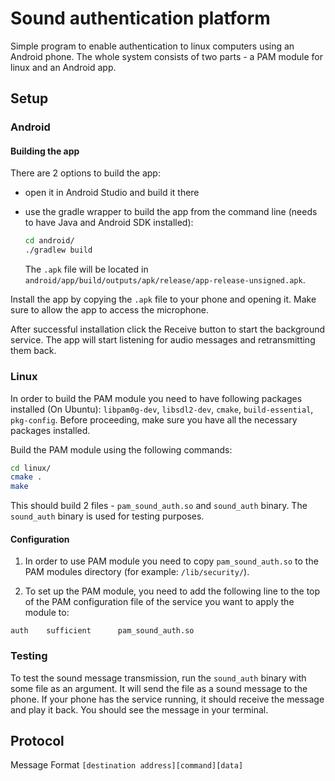 # Sound authentication platform

Simple program to enable authentication to linux computers using an Android phone. The whole system consists
of two parts - a PAM module for linux and an Android app.

## Setup

### Android

#### Building the app

There are 2 options to build the app:
- open it in Android Studio and build it there
- use the gradle wrapper to build the app from the command line (needs to have Java and Android SDK installed):

  ```bash
  cd android/
  ./gradlew build
  ```
  The `.apk` file will be located in `android/app/build/outputs/apk/release/app-release-unsigned.apk`.


Install the app by copying the `.apk` file to your phone and opening it.
Make sure to allow the app to access the microphone.

After successful installation click the Receive button to start the background service. The app will start listening for
audio messages and retransmitting them back.

### Linux

In order to build the PAM module you need to have following packages installed (On Ubuntu): `libpam0g-dev`, `libsdl2-dev`, `cmake`, `build-essential`, `pkg-config`.
Before proceeding, make sure you have all the necessary packages installed.

Build the PAM module using the following commands:

```bash
cd linux/
cmake .
make
```

This should build 2 files - `pam_sound_auth.so` and `sound_auth` binary. The `sound_auth` binary is used for testing purposes.


#### Configuration

1. In order to use PAM module you need to copy `pam_sound_auth.so` to the PAM modules directory (for example: `/lib/security/`).

2. To set up the PAM module, you need to add the following line to the top of the PAM configuration file of the service you want to apply the module to:

```
auth    sufficient      pam_sound_auth.so
```


### Testing

To test the sound message transmission, run the `sound_auth` binary with some file as an argument. It will send the file as a sound message to the phone.
If your phone has the service running, it should receive the message and play it back. You should see the message in your terminal.

## Protocol

Message Format `[destination address][command][data]`
